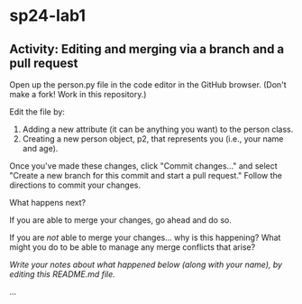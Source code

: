 # sp24-lab1
## Activity: Editing and merging via a branch and a pull request

Open up the person.py file in the code editor in the GitHub browser. (Don't make a fork! Work in this repository.)

Edit the file by:

1. Adding a new attribute (it can be anything you want) to the person class.
2. Creating a new person object, p2, that represents you (i.e., your name and age).

Once you've made these changes, click "Commit changes..." and select "Create a new branch for this commit and start a pull request." Follow the directions to commit your changes.

What happens next? 

If you are able to merge your changes, go ahead and do so.

If you are _not_ able to merge your changes... why is this happening? What might you do to be able to manage any merge conflicts that arise?

_Write your notes about what happened below (along with your name), by editing this README.md file._

...
